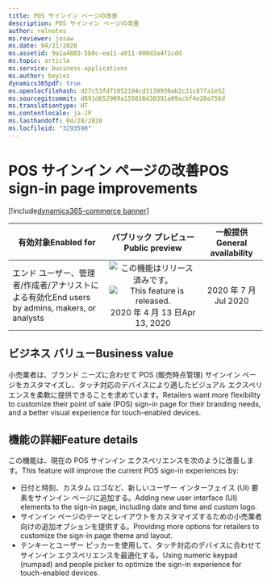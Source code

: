 ```yaml
---
title: POS サインイン ページの改善
description: POS サインイン ページの改善
author: relnotes
ms.reviewer: josaw
ms.date: 04/21/2020
ms.assetid: 9a1a4803-5b0c-ea11-a811-000d3a4f1cdd
ms.topic: article
ms.service: business-applications
ms.author: boycez
dynamics365pdf: true
ms.openlocfilehash: d27c53fd71052104cd3139930ab2c31c87fa1e52
ms.sourcegitcommit: d891d652909a155016d30391a09acbf4e20a756d
ms.translationtype: HT
ms.contentlocale: ja-JP
ms.lasthandoff: 04/28/2020
ms.locfileid: "3293590"
---
```

# <a name="pos-sign-in-page-improvements"></a><span data-ttu-id="a56f3-103">POS サインイン ページの改善</span><span class="sxs-lookup"><span data-stu-id="a56f3-103">POS sign-in page improvements</span></span>
[!include[dynamics365-commerce banner](../includes/dynamics365-commerce.md)]

| <span data-ttu-id="a56f3-104">有効対象</span><span class="sxs-lookup"><span data-stu-id="a56f3-104">Enabled for</span></span>    |  <span data-ttu-id="a56f3-105">パブリック プレビュー</span><span class="sxs-lookup"><span data-stu-id="a56f3-105">Public preview</span></span> | <span data-ttu-id="a56f3-106">一般提供</span><span class="sxs-lookup"><span data-stu-id="a56f3-106">General availability</span></span> | 
| ---------- | :----------: |:----------: |
|<span data-ttu-id="a56f3-107">エンド ユーザー、管理者/作成者/アナリストによる有効化</span><span class="sxs-lookup"><span data-stu-id="a56f3-107">End users by admins, makers, or analysts</span></span>|<span data-ttu-id="a56f3-108">![この機能はリリース済みです。](/dynamics365-release-plan/media/green-checkmark.png "この機能はリリース済みです。")</span><span class="sxs-lookup"><span data-stu-id="a56f3-108">![This feature is released.](/dynamics365-release-plan/media/green-checkmark.png "This feature is released.")</span></span> <span data-ttu-id="a56f3-109">2020 年 4 月 13 日</span><span class="sxs-lookup"><span data-stu-id="a56f3-109">Apr 13, 2020</span></span>| <span data-ttu-id="a56f3-110">2020 年 7 月</span><span class="sxs-lookup"><span data-stu-id="a56f3-110">Jul 2020</span></span>|


## <a name="business-value"></a><span data-ttu-id="a56f3-111">ビジネス バリュー</span><span class="sxs-lookup"><span data-stu-id="a56f3-111">Business value</span></span>
<!-- bv start -->
<span data-ttu-id="a56f3-112">小売業者は、ブランド ニーズに合わせて POS (販売時点管理) サインイン ページをカスタマイズし、タッチ対応のデバイスにより適したビジュアル エクスペリエンスを柔軟に提供できることを求めています。</span><span class="sxs-lookup"><span data-stu-id="a56f3-112">Retailers want more flexibility to customize their point of sale (POS) sign-in page for their branding needs, and a better visual experience for touch-enabled devices.</span></span>
<!-- bv end -->



## <a name="feature-details"></a><span data-ttu-id="a56f3-113">機能の詳細</span><span class="sxs-lookup"><span data-stu-id="a56f3-113">Feature details</span></span>
<!--feature detail start -->
<span data-ttu-id="a56f3-114">この機能は、現在の POS サインイン エクスペリエンスを次のように改善します。</span><span class="sxs-lookup"><span data-stu-id="a56f3-114">This feature will improve the current POS sign-in experiences by:</span></span>

- <span data-ttu-id="a56f3-115">日付と時刻、カスタム ロゴなど、新しいユーザー インターフェイス (UI) 要素をサインイン ページに追加する。</span><span class="sxs-lookup"><span data-stu-id="a56f3-115">Adding new user interface (UI) elements to the sign-in page, including date and time and custom logo.</span></span>
- <span data-ttu-id="a56f3-116">サインイン ページのテーマとレイアウトをカスタマイズするための小売業者向けの追加オプションを提供する。</span><span class="sxs-lookup"><span data-stu-id="a56f3-116">Providing more options for retailers to customize the sign-in page theme and layout.</span></span>
- <span data-ttu-id="a56f3-117">テンキーとユーザー ピッカーを使用して、タッチ対応のデバイスに合わせてサインイン エクスペリエンスを最適化する。</span><span class="sxs-lookup"><span data-stu-id="a56f3-117">Using numeric keypad (numpad) and people picker to optimize the sign-in experience for touch-enabled devices.</span></span>
<!--feature detail end -->









